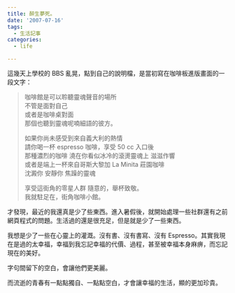```yaml
---
title: 醉生夢死。
date: '2007-07-16'
tags:
  - 生活記事
categories:
  - life

---
```

這幾天上學校的 BBS 亂晃，點到自己的說明檔，是當初寫在咖啡板進版畫面的一段文字：  

> 咖啡館是可以聆聽靈魂聲音的場所  
> 不管是面對自己  
> 或者是咖啡桌對面  
> 那個也聽到靈魂呢喃細語的彼方。  
>   
> 如果你尚未感受到來自義大利的熱情  
> 請你喝一杯 espresso 咖啡，享受 50 cc 入口後  
> 那種濃烈的咖啡 澆在你看似冰冷的滾燙靈魂上 滋滋作響  
> 或者是端上一杯來自哥斯大黎加 La Minita 莊園咖啡  
> 沈澱你 安靜你 焦躁的靈魂  
>   
> 享受這街角的零星人群 隨意的，舉杯致敬。  
> 我就駐足在，街角咖啡小館。

才發現，最近的我還真是少了些東西。進入暑假後，就開始處理一些社群還有之前網頁程式的問題。生活過的還是很充足，但是就是少了一些東西。  
  
我想是少了一些在心靈上的灌溉。沒有書、沒有書寫、沒有 Espresso。其實我現在是過的太幸福，幸福到我忘記幸福的代價、過程，甚至被幸福本身麻痹，而忘記現在的美好。  
  
字句間留下的空白，會讓他們更美麗。  
  
而流逝的青春有一點點獨自、一點點空白，才會讓幸福的生活，顯的更加珍貴。